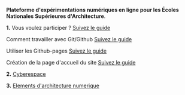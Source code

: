 ﻿---
layout: default
---

**Plateforme d'expérimentations numériques en ligne pour les Écoles Nationales Supérieures d'Architecture**. 

**1.** Vous voulez participer ? [Suivez le guide](git)

  Comment travailler avec Git/Github [Suivez le guide](comment)

  Utiliser les Github-pages [Suivez le guide](utiliser)

  Création de la page d'accueil du site [Suivez le guide](creation)


**2.** [Cyberespace](cyberspace)

**3.** [Elements d'architecture numerique](appel)


